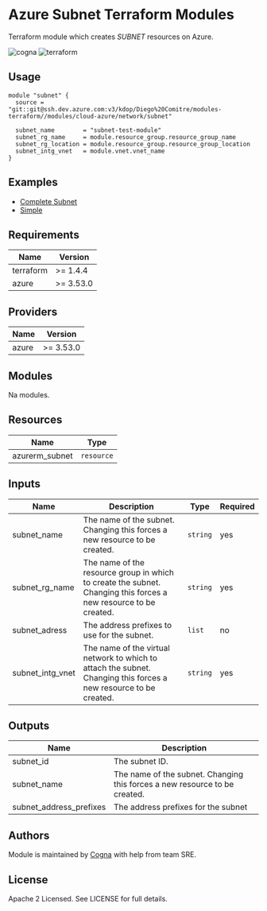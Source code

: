 # Azure Subnet Terraform Modules

Terraform module which creates *SUBNET* resources on Azure.

![cogna](https://img.shields.io/badge/cogna-terraform-blueviolet) ![terraform](https://img.shields.io/badge/module-subnet-blue)

## Usage

```hcl
module "subnet" {
  source = "git::git@ssh.dev.azure.com:v3/kdop/Diego%20Comitre/modules-terraform//modules/cloud-azure/network/subnet"

  subnet_name        = "subnet-test-module"
  subnet_rg_name     = module.resource_group.resource_group_name
  subnet_rg_location = module.resource_group.resource_group_location
  subnet_intg_vnet   = module.vnet.vnet_name  
}
```

## Examples

- [Complete Subnet]()
- [Simple]()

## Requirements

|**Name**|**Version**|
|--------|-----------|
|terraform|>= 1.4.4|
|azure|>= 3.53.0|

## Providers

|**Name**|**Version**|
|--------|-----------|
|azure|>= 3.53.0|

## Modules

Na modules.

## Resources

|**Name**|**Type**|
|--------|-----------|
|azurerm_subnet|`resource`|

## Inputs

|**Name**|**Description**|**Type**|**Required**|
|--------|---------------|--------|------------|
|subnet_name|The name of the subnet. Changing this forces a new resource to be created.|`string`|yes|
|subnet_rg_name| The name of the resource group in which to create the subnet. Changing this forces a new resource to be created.|`string`|yes|
|subnet_adress|The address prefixes to use for the subnet.|`list`|no|
|subnet_intg_vnet|The name of the virtual network to which to attach the subnet. Changing this forces a new resource to be created.|`string`|yes|


## Outputs

|**Name**|**Description**|
|--------|---------------|
|subnet_id|The subnet ID.|
|subnet_name|The name of the subnet. Changing this forces a new resource to be created.|
|subnet_address_prefixes|The address prefixes for the subnet|


## Authors
Module is maintained by [Cogna](https://www.cogna.com.br/) with help from team SRE.

## License
Apache 2 Licensed. See LICENSE for full details.